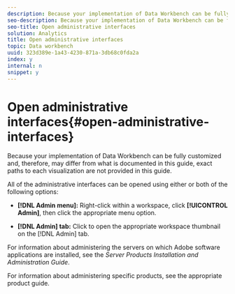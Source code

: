 ```yaml
---
description: Because your implementation of Data Workbench can be fully customized and, therefore, may differ from what is documented in this guide, exact paths to each visualization are not provided in this guide.
seo-description: Because your implementation of Data Workbench can be fully customized and, therefore, may differ from what is documented in this guide, exact paths to each visualization are not provided in this guide.
seo-title: Open administrative interfaces
solution: Analytics
title: Open administrative interfaces
topic: Data workbench
uuid: 323d389e-1a43-4230-871a-3db68c0fda2a
index: y
internal: n
snippet: y
---
```


# Open administrative interfaces{#open-administrative-interfaces}

Because your implementation of Data Workbench can be fully customized and, therefore, may differ from what is documented in this guide, exact paths to each visualization are not provided in this guide.

All of the administrative interfaces can be opened using either or both of the following options:

* **[!DNL Admin menu]:** Right-click within a workspace, click **[!UICONTROL Admin]**, then click the appropriate menu option. 

* **[!DNL Admin] tab:** Click to open the appropriate workspace thumbnail on the [!DNL Admin] tab.

For information about administering the servers on which Adobe software applications are installed, see the *Server Products Installation and Administration Guide*.

For information about administering specific products, see the appropriate product guide. 
